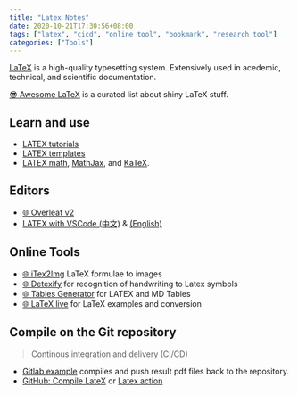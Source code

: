 ```yaml
---
title: "Latex Notes"
date: 2020-10-21T17:30:56+08:00
tags: ["latex", "cicd", "online tool", "bookmark", "research tool"]
categories: ["Tools"]
---
```


[LaTeX](https://www.latex-project.org/) is a high-quality typesetting system. Extensively used in acedemic, technical, and scientific documentation.

[😎 Awesome LaTeX](https://github.com/egeerardyn/awesome-LaTeX) is a curated list about shiny LaTeX stuff.

<!--more-->

## Learn and use
- [LATEX tutorials](https://www.latex-tutorial.com/)
- [LATEX templates](http://www.latextemplates.com/)
- [LATEX math](https://en.wikibooks.org/wiki/LaTeX/Mathematics), [MathJax](https://www.mathjax.org/), and  [KaTeX](https://katex.org).

## Editors
- [🌐 Overleaf v2](https://v2.overleaf.com)
- [LATEX with VSCode (中文)](https://zhuanlan.zhihu.com/p/38178015) & [(English)](https://medium.com/@rcpassos/writing-latex-documents-in-visual-studio-code-with-latex-workshop-d9af6a6b2815)

## Online Tools
- [🌐 iTex2Img](http://www.sciweavers.org/free-online-latex-equation-editor) LaTeX formulae to images
- [🌐 Detexify](http://detexify.kirelabs.org/classify.html) for recognition of handwriting to Latex symbols
- [🌐 Tables Generator](https://www.tablesgenerator.com/) for LATEX and MD Tables
- [🌐 LaTeX live](https://www.latexlive.com/) for LaTeX examples and conversion

## Compile on the Git repository

> Continous integration and delivery (CI/CD)

- [Gitlab example](https://gitlab.com/jasonrwang/dissertation-tudelft-latex) compiles and push result pdf files back to the repository.
- [GitHub: Compile LateX](https://github.com/marketplace/actions/compile-latex) or [Latex action](https://github.com/xu-cheng/latex-action)
